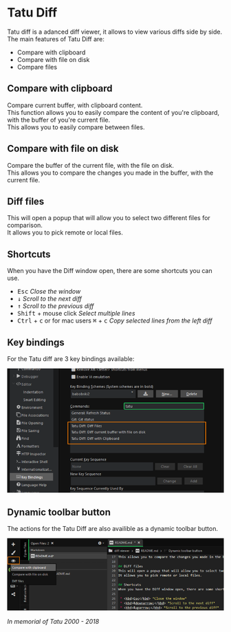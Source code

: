 # Tatu Diff

Tatu diff is a adanced diff viewer, it allows to view various diffs side by side.  
The main features of Tatu Diff are:

 * Compare with clipboard
 * Compare with file on disk
 * Compare files
 
## Compare with clipboard
Compare current buffer, with clipboard content.  
This function allows you to easily compare the content of you're clipboard, with the buffer of you're current file.  
This allows you to easily compare between files.

## Compare with file on disk
Compare the buffer of the current file, with the file on disk.  
This allows you to compare the changes you made in the buffer, with the current file.

## Diff files
This will open a popup that will allow you to select two different files for comparison.  
It allows you to pick remote or local files.

## Shortcuts
When you have the Diff window open, there are some shortcuts you can use.

 * <kbd>Esc</kbd> *Close the window* 
 * <kbd>&downarrow;</kbd> *Scroll to the next diff*  
 * <kbd>&uparrow;</kbd> *Scroll to the previous diff*
 * <kbd>Shift</kbd> + mouse click *Select multiple lines*
 * <kbd>Ctrl</kbd> + <kbd>c</kbd> or for mac users <kbd>&#8984;</kbd> + <kbd>c</kbd> *Copy selected lines from the left diff*


## Key bindings
For the Tatu diff are 3 key bindings available:

![key bindings](git/key-bindings.png)

## Dynamic toolbar button
The actions for the Tatu Diff are also availible as a dynamic toolbar button.

![Dynamic toolbar button](git/dynamic-button.png)


*In memorial of Tatu 2000 - 2018*